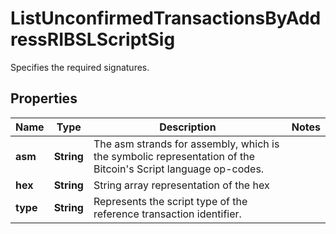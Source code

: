 

# ListUnconfirmedTransactionsByAddressRIBSLScriptSig

Specifies the required signatures.

## Properties

| Name | Type | Description | Notes |
|------------ | ------------- | ------------- | -------------|
|**asm** | **String** | The asm strands for assembly, which is the symbolic representation of the Bitcoin&#39;s Script language op-codes. |  |
|**hex** | **String** | String array representation of the hex |  |
|**type** | **String** | Represents the script type of the reference transaction identifier. |  |



